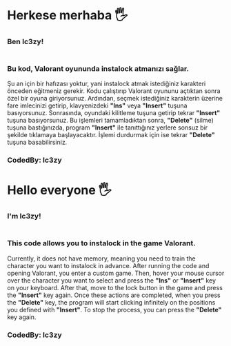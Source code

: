 # Herkese merhaba 🖐
### Ben Ic3zy! <br> <br>
### Bu kod, Valorant oyununda instalock atmanızı sağlar.
Şu an için bir hafızası yoktur, yani instalock atmak istediğiniz karakteri önceden eğitmeniz gerekir.
Kodu çalıştırıp Valorant oyununu açtıktan sonra özel bir oyuna giriyorsunuz. Ardından, seçmek istediğiniz karakterin üzerine fare imlecinizi getirip, klavyenizdeki **"Ins"** veya **"Insert"** tuşuna basıyorsunuz. Sonrasında, oyundaki kilitleme tuşuna getirip tekrar **"Insert"** tuşuna basıyorsunuz.
Bu işlemleri tamamladıktan sonra, **"Delete"** (silme) tuşuna bastığınızda, program **"Insert"** ile tanıttığınız yerlere sonsuz bir şekilde tıklamaya başlayacaktır.
İşlemi durdurmak için ise tekrar **"Delete"** tuşuna basabilirsiniz.

### **CodedBy: Ic3zy**

# Hello everyone 🖐
### I'm **Ic3zy!** <br> <br>
### This code allows you to instalock in the game Valorant.
Currently, it does not have memory, meaning you need to train the character you want to instalock in advance.
After running the code and opening Valorant, you enter a custom game. Then, hover your mouse cursor over the character you want to select and press the **"Ins"** or **"Insert"** key on your keyboard. After that, move to the lock button in the game and press the **"Insert"** key again.
Once these actions are completed, when you press the **"Delete"** key, the program will start clicking infinitely on the positions you defined with **"Insert"**.
To stop the process, you can press the **"Delete"** key again.

### **CodedBy: Ic3zy**
